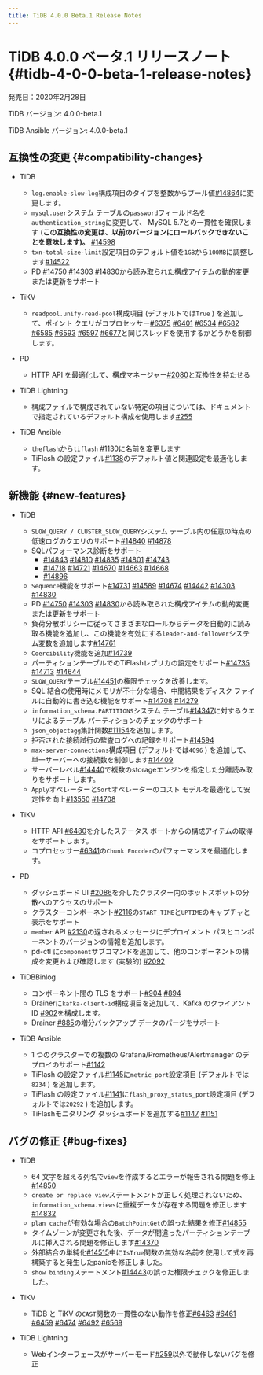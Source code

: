 ```yaml
---
title: TiDB 4.0.0 Beta.1 Release Notes
---
```


# TiDB 4.0.0 ベータ.1 リリースノート {#tidb-4-0-0-beta-1-release-notes}

発売日：2020年2月28日

TiDB バージョン: 4.0.0-beta.1

TiDB Ansible バージョン: 4.0.0-beta.1

## 互換性の変更 {#compatibility-changes}

-   TiDB
    -   `log.enable-slow-log`構成項目のタイプを整数からブール値[<a href="https://github.com/pingcap/tidb/pull/14864">#14864</a>](https://github.com/pingcap/tidb/pull/14864)に変更します。
    -   `mysql.user`システム テーブルの`password`フィールド名を`authentication_string`に変更して、 MySQL 5.7との一貫性を確保します (**この互換性の変更は、以前のバージョンにロールバックできないことを意味します)。** [<a href="https://github.com/pingcap/tidb/pull/14598">#14598</a>](https://github.com/pingcap/tidb/pull/14598)
    -   `txn-total-size-limit`設定項目のデフォルト値を`1GB`から`100MB`に調整します[<a href="https://github.com/pingcap/tidb/pull/14522">#14522</a>](https://github.com/pingcap/tidb/pull/14522)
    -   PD [<a href="https://github.com/pingcap/tidb/pull/14750">#14750</a>](https://github.com/pingcap/tidb/pull/14750) [<a href="https://github.com/pingcap/tidb/pull/14303">#14303</a>](https://github.com/pingcap/tidb/pull/14303) [<a href="https://github.com/pingcap/tidb/pull/14830">#14830</a>](https://github.com/pingcap/tidb/pull/14830)から読み取られた構成アイテムの動的変更または更新をサポート

-   TiKV
    -   `readpool.unify-read-pool`構成項目 (デフォルトでは`True` ) を追加して、ポイント クエリがコプロセッサー[<a href="https://github.com/tikv/tikv/pull/6375">#6375</a>](https://github.com/tikv/tikv/pull/6375) [<a href="https://github.com/tikv/tikv/pull/6401">#6401</a>](https://github.com/tikv/tikv/pull/6401) [<a href="https://github.com/tikv/tikv/pull/6534">#6534</a>](https://github.com/tikv/tikv/pull/6534) [<a href="https://github.com/tikv/tikv/pull/6582">#6582</a>](https://github.com/tikv/tikv/pull/6582) [<a href="https://github.com/tikv/tikv/pull/6585">#6585</a>](https://github.com/tikv/tikv/pull/6585) [<a href="https://github.com/tikv/tikv/pull/6593">#6593</a>](https://github.com/tikv/tikv/pull/6593) [<a href="https://github.com/tikv/tikv/pull/6597">#6597</a>](https://github.com/tikv/tikv/pull/6597) [<a href="https://github.com/tikv/tikv/pull/6677">#6677</a>](https://github.com/tikv/tikv/pull/6677)と同じスレッドを使用するかどうかを制御します。

-   PD
    -   HTTP API を最適化して、構成マネージャー[<a href="https://github.com/pingcap/pd/pull/2080">#2080</a>](https://github.com/pingcap/pd/pull/2080)と互換性を持たせる

-   TiDB Lightning
    -   構成ファイルで構成されていない特定の項目については、ドキュメントで指定されているデフォルト構成を使用します[<a href="https://github.com/pingcap/tidb-lightning/pull/255">#255</a>](https://github.com/pingcap/tidb-lightning/pull/255)

-   TiDB Ansible
    -   `theflash`から`tiflash` [<a href="https://github.com/pingcap/tidb-ansible/pull/1130">#1130</a>](https://github.com/pingcap/tidb-ansible/pull/1130)に名前を変更します
    -   TiFlash の設定ファイル[<a href="https://github.com/pingcap/tidb-ansible/pull/1138">#1138</a>](https://github.com/pingcap/tidb-ansible/pull/1138)のデフォルト値と関連設定を最適化します。

## 新機能 {#new-features}

-   TiDB
    -   `SLOW_QUERY / CLUSTER_SLOW_QUERY`システム テーブル内の任意の時点の低速ログのクエリのサポート[<a href="https://github.com/pingcap/tidb/pull/14840">#14840</a>](https://github.com/pingcap/tidb/pull/14840) [<a href="https://github.com/pingcap/tidb/pull/14878">#14878</a>](https://github.com/pingcap/tidb/pull/14878)
    -   SQLパフォーマンス診断をサポート
        -   [<a href="https://github.com/pingcap/tidb/pull/14843">#14843</a>](https://github.com/pingcap/tidb/pull/14843) [<a href="https://github.com/pingcap/tidb/pull/14810">#14810</a>](https://github.com/pingcap/tidb/pull/14810) [<a href="https://github.com/pingcap/tidb/pull/14835">#14835</a>](https://github.com/pingcap/tidb/pull/14835) [<a href="https://github.com/pingcap/tidb/pull/14801">#14801</a>](https://github.com/pingcap/tidb/pull/14801) [<a href="https://github.com/pingcap/tidb/pull/14743">#14743</a>](https://github.com/pingcap/tidb/pull/14743)
        -   [<a href="https://github.com/pingcap/tidb/pull/14718">#14718</a>](https://github.com/pingcap/tidb/pull/14718) [<a href="https://github.com/pingcap/tidb/pull/14721">#14721</a>](https://github.com/pingcap/tidb/pull/14721) [<a href="https://github.com/pingcap/tidb/pull/14670">#14670</a>](https://github.com/pingcap/tidb/pull/14670) [<a href="https://github.com/pingcap/tidb/pull/14663">#14663</a>](https://github.com/pingcap/tidb/pull/14663) [<a href="https://github.com/pingcap/tidb/pull/14668">#14668</a>](https://github.com/pingcap/tidb/pull/14668)
        -   [<a href="https://github.com/pingcap/tidb/pull/14896">#14896</a>](https://github.com/pingcap/tidb/pull/14896)
    -   `Sequence`機能をサポート[<a href="https://github.com/pingcap/tidb/pull/14731">#14731</a>](https://github.com/pingcap/tidb/pull/14731) [<a href="https://github.com/pingcap/tidb/pull/14589">#14589</a>](https://github.com/pingcap/tidb/pull/14589) [<a href="https://github.com/pingcap/tidb/pull/14674">#14674</a>](https://github.com/pingcap/tidb/pull/14674) [<a href="https://github.com/pingcap/tidb/pull/14442">#14442</a>](https://github.com/pingcap/tidb/pull/14442) [<a href="https://github.com/pingcap/tidb/pull/14303">#14303</a>](https://github.com/pingcap/tidb/pull/14303) [<a href="https://github.com/pingcap/tidb/pull/14830">#14830</a>](https://github.com/pingcap/tidb/pull/14830)
    -   PD [<a href="https://github.com/pingcap/tidb/pull/14750">#14750</a>](https://github.com/pingcap/tidb/pull/14750) [<a href="https://github.com/pingcap/tidb/pull/14303">#14303</a>](https://github.com/pingcap/tidb/pull/14303) [<a href="https://github.com/pingcap/tidb/pull/14830">#14830</a>](https://github.com/pingcap/tidb/pull/14830)から読み取られた構成アイテムの動的変更または更新をサポート
    -   負荷分散ポリシーに従ってさまざまなロールからデータを自動的に読み取る機能を追加し、この機能を有効にする`leader-and-follower`システム変数を追加します[<a href="https://github.com/pingcap/tidb/pull/14761">#14761</a>](https://github.com/pingcap/tidb/pull/14761)
    -   `Coercibility`機能を追加[<a href="https://github.com/pingcap/tidb/pull/14739">#14739</a>](https://github.com/pingcap/tidb/pull/14739)
    -   パーティションテーブルでのTiFlashレプリカの設定をサポート[<a href="https://github.com/pingcap/tidb/pull/14735">#14735</a>](https://github.com/pingcap/tidb/pull/14735) [<a href="https://github.com/pingcap/tidb/pull/14713">#14713</a>](https://github.com/pingcap/tidb/pull/14713) [<a href="https://github.com/pingcap/tidb/pull/14644">#14644</a>](https://github.com/pingcap/tidb/pull/14644)
    -   `SLOW_QUERY`テーブル[<a href="https://github.com/pingcap/tidb/pull/14451">#14451</a>](https://github.com/pingcap/tidb/pull/14451)の権限チェックを改善します。
    -   SQL 結合の使用時にメモリが不十分な場合、中間結果をディスク ファイルに自動的に書き込む機能をサポート[<a href="https://github.com/pingcap/tidb/pull/14708">#14708</a>](https://github.com/pingcap/tidb/pull/14708) [<a href="https://github.com/pingcap/tidb/pull/14279">#14279</a>](https://github.com/pingcap/tidb/pull/14279)
    -   `information_schema.PARTITIONS`システム テーブル[<a href="https://github.com/pingcap/tidb/pull/14347">#14347</a>](https://github.com/pingcap/tidb/pull/14347)に対するクエリによるテーブル パーティションのチェックのサポート
    -   `json_objectagg`集計関数[<a href="https://github.com/pingcap/tidb/pull/11154">#11154</a>](https://github.com/pingcap/tidb/pull/11154)を追加します。
    -   拒否された接続試行の監査ログへの記録をサポート[<a href="https://github.com/pingcap/tidb/pull/14594">#14594</a>](https://github.com/pingcap/tidb/pull/14594)
    -   `max-server-connections`構成項目 (デフォルトでは`4096` ) を追加して、単一サーバーへの接続数を制御します[<a href="https://github.com/pingcap/tidb/pull/14409">#14409</a>](https://github.com/pingcap/tidb/pull/14409)
    -   サーバーレベル[<a href="https://github.com/pingcap/tidb/pull/14440">#14440</a>](https://github.com/pingcap/tidb/pull/14440)で複数のstorageエンジンを指定した分離読み取りをサポートします。
    -   `Apply`オペレーターと`Sort`オペレーターのコスト モデルを最適化して安定性を向上[<a href="https://github.com/pingcap/tidb/pull/13550">#13550</a>](https://github.com/pingcap/tidb/pull/13550) [<a href="https://github.com/pingcap/tidb/pull/14708">#14708</a>](https://github.com/pingcap/tidb/pull/14708)

-   TiKV
    -   HTTP API [<a href="https://github.com/tikv/tikv/pull/6480">#6480</a>](https://github.com/tikv/tikv/pull/6480)を介したステータス ポートからの構成アイテムの取得をサポートします。
    -   コプロセッサー[<a href="https://github.com/tikv/tikv/pull/6341">#6341</a>](https://github.com/tikv/tikv/pull/6341)の`Chunk Encoder`のパフォーマンスを最適化します。

-   PD
    -   ダッシュボード UI [<a href="https://github.com/pingcap/pd/pull/2086">#2086</a>](https://github.com/pingcap/pd/pull/2086)を介したクラスター内のホットスポットの分散へのアクセスのサポート
    -   クラスターコンポーネント[<a href="https://github.com/pingcap/pd/pull/2116">#2116</a>](https://github.com/pingcap/pd/pull/2116)の`START_TIME`と`UPTIME`のキャプチャと表示をサポート
    -   `member` API [<a href="https://github.com/pingcap/pd/pull/2130">#2130</a>](https://github.com/pingcap/pd/pull/2130)の返されるメッセージにデプロイメント パスとコンポーネントのバージョンの情報を追加します。
    -   pd-ctl に`component`サブコマンドを追加して、他のコンポーネントの構成を変更および確認します (実験的) [<a href="https://github.com/pingcap/pd/pull/2092">#2092</a>](https://github.com/pingcap/pd/pull/2092)

-   TiDBBinlog
    -   コンポーネント間の TLS をサポート[<a href="https://github.com/pingcap/tidb-binlog/pull/904">#904</a>](https://github.com/pingcap/tidb-binlog/pull/904) [<a href="https://github.com/pingcap/tidb-binlog/pull/894">#894</a>](https://github.com/pingcap/tidb-binlog/pull/894)
    -   Drainerに`kafka-client-id`構成項目を追加して、Kafka のクライアント ID [<a href="https://github.com/pingcap/tidb-binlog/pull/902">#902</a>](https://github.com/pingcap/tidb-binlog/pull/902)を構成します。
    -   Drainer [<a href="https://github.com/pingcap/tidb-binlog/pull/885">#885</a>](https://github.com/pingcap/tidb-binlog/pull/885)の増分バックアップ データのパージをサポート

-   TiDB Ansible
    -   1 つのクラスターでの複数の Grafana/Prometheus/Alertmanager のデプロイのサポート[<a href="https://github.com/pingcap/tidb-ansible/pull/1142">#1142</a>](https://github.com/pingcap/tidb-ansible/pull/1142)
    -   TiFlash の設定ファイル[<a href="https://github.com/pingcap/tidb-ansible/pull/1145">#1145</a>](https://github.com/pingcap/tidb-ansible/pull/1145)に`metric_port`設定項目 (デフォルトでは`8234` ) を追加します。
    -   TiFlash の設定ファイル[<a href="https://github.com/pingcap/tidb-ansible/pull/1141">#1141</a>](https://github.com/pingcap/tidb-ansible/pull/1141)に`flash_proxy_status_port`設定項目 (デフォルトでは`20292` ) を追加します。
    -   TiFlashモニタリング ダッシュボードを追加する[<a href="https://github.com/pingcap/tidb-ansible/pull/1147">#1147</a>](https://github.com/pingcap/tidb-ansible/pull/1147) [<a href="https://github.com/pingcap/tidb-ansible/pull/1151">#1151</a>](https://github.com/pingcap/tidb-ansible/pull/1151)

## バグの修正 {#bug-fixes}

-   TiDB
    -   64 文字を超える列名で`view`を作成するとエラーが報告される問題を修正[<a href="https://github.com/pingcap/tidb/pull/14850">#14850</a>](https://github.com/pingcap/tidb/pull/14850)
    -   `create or replace view`ステートメントが正しく処理されないため、 `information_schema.views`に重複データが存在する問題を修正します[<a href="https://github.com/pingcap/tidb/pull/14832">#14832</a>](https://github.com/pingcap/tidb/pull/14832)
    -   `plan cache`が有効な場合の`BatchPointGet`の誤った結果を修正[<a href="https://github.com/pingcap/tidb/pull/14855">#14855</a>](https://github.com/pingcap/tidb/pull/14855)
    -   タイムゾーンが変更された後、データが間違ったパーティションテーブルに挿入される問題を修正します[<a href="https://github.com/pingcap/tidb/pull/14370">#14370</a>](https://github.com/pingcap/tidb/pull/14370)
    -   外部結合の単純化[<a href="https://github.com/pingcap/tidb/pull/14515">#14515</a>](https://github.com/pingcap/tidb/pull/14515)中に`IsTrue`関数の無効な名前を使用して式を再構築すると発生したpanicを修正しました。
    -   `show binding`ステートメント[<a href="https://github.com/pingcap/tidb/pull/14443">#14443</a>](https://github.com/pingcap/tidb/pull/14443)の誤った権限チェックを修正しました。

-   TiKV
    -   TiDB と TiKV の`CAST`関数の一貫性のない動作を修正[<a href="https://github.com/tikv/tikv/pull/6463">#6463</a>](https://github.com/tikv/tikv/pull/6463) [<a href="https://github.com/tikv/tikv/pull/6461">#6461</a>](https://github.com/tikv/tikv/pull/6461) [<a href="https://github.com/tikv/tikv/pull/6459">#6459</a>](https://github.com/tikv/tikv/pull/6459) [<a href="https://github.com/tikv/tikv/pull/6474">#6474</a>](https://github.com/tikv/tikv/pull/6474) [<a href="https://github.com/tikv/tikv/pull/6492">#6492</a>](https://github.com/tikv/tikv/pull/6492) [<a href="https://github.com/tikv/tikv/pull/6569">#6569</a>](https://github.com/tikv/tikv/pull/6569)

-   TiDB Lightning
    -   Webインターフェースがサーバーモード[<a href="https://github.com/pingcap/tidb-lightning/pull/259">#259</a>](https://github.com/pingcap/tidb-lightning/pull/259)以外で動作しないバグを修正
